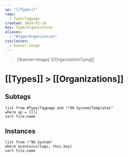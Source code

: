 ```yaml
---
up: "[[Types]]"
tags:
  - Type/Tagpage
created: 2024-02-29
key: Type/Organization
aliases:
  - "#Type/Organization"
cssclasses:
  - banner-image
---
```

> [!banner-image] ![[Organization7.png]]
# [[Types]] > [[Organizations]]
## Subtags
```dataview
list from #Type/Tagpage and !"90 System/Templates" 
where up = [[]]
sort file.name
```
## Instances
```dataview
list from !"90 System"
where econtains(tags, this.key)
sort file.name
```
